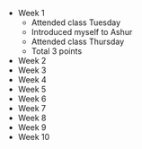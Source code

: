 - Week 1
	+ Attended class Tuesday
	+ Introduced myself to Ashur
	+ Attended class Thursday
	+ Total 3 points
- Week 2
- Week 3
- Week 4
- Week 5
- Week 6
- Week 7
- Week 8
- Week 9
- Week 10
